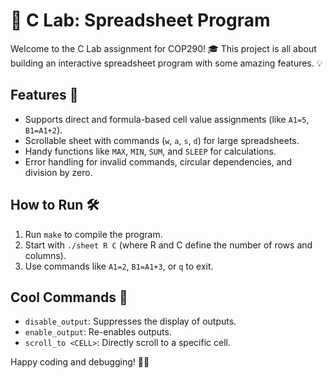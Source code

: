 # 🧮 C Lab: Spreadsheet Program

Welcome to the C Lab assignment for COP290! 🎓 This project is all about building an interactive spreadsheet program with some amazing features. 💡

## Features 🚀
- Supports direct and formula-based cell value assignments (like `A1=5`, `B1=A1+2`).
- Scrollable sheet with commands (`w`, `a`, `s`, `d`) for large spreadsheets.
- Handy functions like `MAX`, `MIN`, `SUM`, and `SLEEP` for calculations.
- Error handling for invalid commands, circular dependencies, and division by zero.

## How to Run 🛠️
1. Run `make` to compile the program.
2. Start with `./sheet R C` (where R and C define the number of rows and columns).
3. Use commands like `A1=2`, `B1=A1+3`, or `q` to exit.

## Cool Commands 🎯
- `disable_output`: Suppresses the display of outputs.
- `enable_output`: Re-enables outputs.
- `scroll_to <CELL>`: Directly scroll to a specific cell.

Happy coding and debugging! 🎉✨

